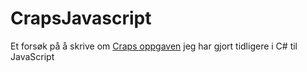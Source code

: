 # CrapsJavascript
 Et forsøk på å skrive om [Craps oppgaven](https://github.com/TorAlverMoen/CrapsDice) jeg har gjort tidligere i C# til JavaScript
